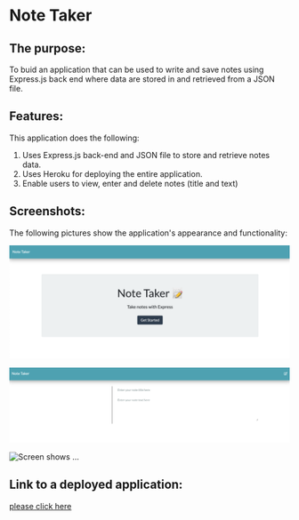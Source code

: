 # Note Taker

## The purpose:

To buid an application that can be used to write and save notes using Express.js back end where data are stored in and retrieved from a JSON file.

## Features:

This application does the following:

1. Uses Express.js back-end and JSON file to store and retrieve notes data.
2. Uses Heroku for deploying the entire application.
3. Enable users to view, enter and delete notes (title and text)

## Screenshots:

The following pictures show the application's appearance and functionality:

![Screen shows the homepage of the application](/Assets/homepage.png)

![Screen shows an empty note page and empty note fields](/Assets/emptyNote.png)

![Screen shows ...](/Assets/.png)

## Link to a deployed application:

[please click here]()
